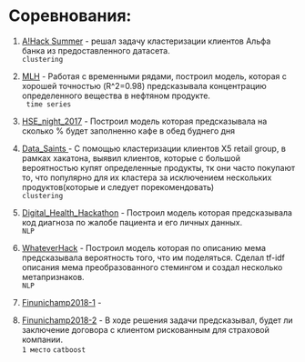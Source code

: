 # Соревнования:
1. <a href="https://github.com/RomanMatiiv/Hackathons/tree/master/A!Hack%20Summer"> A!Hack Summer</a> - решал задачу кластеризации клиентов Альфа банка из предоставленного датасета.<br>`clustering`
2. <a href="https://github.com/RomanMatiiv/Hackathons/tree/master/MLH"> MLH</a> - Работая с временными рядами, построил модель, которая с хорошей точностью (R^2=0.98) предсказывала концентрацию определенного вещества в нефтяном продукте.<br> ` time series`
3. <a href="https://github.com/RomanMatiiv/Hackathons/tree/master/HSE_night_2017"> HSE_night_2017</a> - Построил модель которая предсказывала на сколько % будет заполненно кафе в обед буднего дня
4. <a href="https://github.com/RomanMatiiv/Hackathons/tree/master/Data_Saints"> Data_Saints </a> - С помощью кластеризации клиентов X5 retail group, в рамках хакатона, выявил клиентов, которые с большой вероятностью купят определенные продукты, тк они часто покупают то, что популярно для их кластера за исключением нескольких продуктов(которые и следует порекомендовать)<br>`clustering`
5. <a href="https://github.com/RomanMatiiv/Hackathons/tree/master/Digital_Health_Hackathon"> Digital_Health_Hackathon</a> - Построил модель которая предсказывала код диагноза по жалобе пациента и его личных данных.<br> `NLP`
6. <a href="https://github.com/RomanMatiiv/Hackathons/tree/master/WhateverHack"> WhateverHack</a> - Построил модель которая по описанию мема предсказывала вероятность того, что им поделяться. Сделал tf-idf описания мема преобразованного стемингом и создал несколько метапризнаков.<br> `NLP`
7. <a href="https://github.com/RomanMatiiv/Competitions/tree/master/Finunichamp2018/1">Finunichamp2018-1</a> - 

8. <a href="https://github.com/RomanMatiiv/Competitions/tree/master/Finunichamp2018/2">Finunichamp2018-2</a> -  В ходе решения задачи предсказывал, будет ли заключение договора с клиентом рискованным для страховой компании. <br> `1 место` `catboost`
